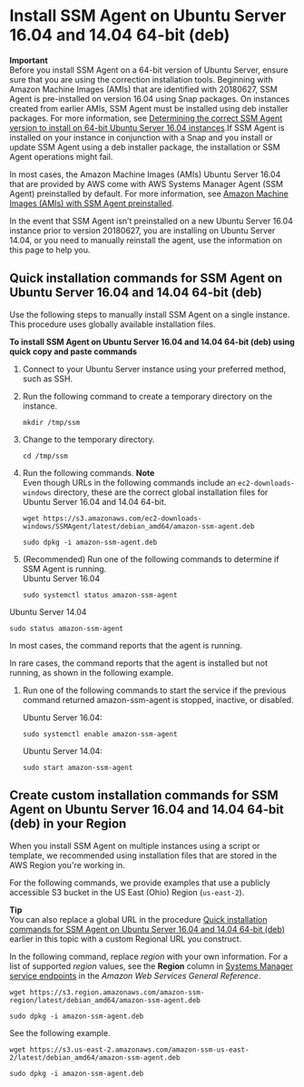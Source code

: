 # Install SSM Agent on Ubuntu Server 16\.04 and 14\.04 64\-bit \(deb\)<a name="agent-install-ubuntu-64-deb"></a>

**Important**  
Before you install SSM Agent on a 64\-bit version of Ubuntu Server, ensure sure that you are using the correction installation tools\. Beginning with Amazon Machine Images \(AMIs\) that are identified with 20180627, SSM Agent is pre\-installed on version 16\.04 using Snap packages\. On instances created from earlier AMIs, SSM Agent must be installed using deb installer packages\. For more information, see [Determining the correct SSM Agent version to install on 64\-bit Ubuntu Server 16\.04 instances](agent-install-ubuntu-about-v16.md)\.If SSM Agent is installed on your instance in conjunction with a Snap and you install or update SSM Agent using a deb installer package, the installation or SSM Agent operations might fail\.

In most cases, the Amazon Machine Images \(AMIs\) Ubuntu Server 16\.04 that are provided by AWS come with AWS Systems Manager Agent \(SSM Agent\) preinstalled by default\. For more information, see [Amazon Machine Images \(AMIs\) with SSM Agent preinstalled](ami-preinstalled-agent.md)\.

In the event that SSM Agent isn’t preinstalled on a new Ubuntu Server 16\.04 instance prior to version 20180627, you are installing on Ubuntu Server 14\.04, or you need to manually reinstall the agent, use the information on this page to help you\.

## Quick installation commands for SSM Agent on Ubuntu Server 16\.04 and 14\.04 64\-bit \(deb\)<a name="quick-install-ub-16-14-64-bit"></a>

Use the following steps to manually install SSM Agent on a single instance\. This procedure uses globally available installation files\. 

**To install SSM Agent on Ubuntu Server 16\.04 and 14\.04 64\-bit \(deb\) using quick copy and paste commands**

1. Connect to your Ubuntu Server instance using your preferred method, such as SSH\.

1. Run the following command to create a temporary directory on the instance\.

   ```
   mkdir /tmp/ssm
   ```

1. Change to the temporary directory\.

   ```
   cd /tmp/ssm
   ```

1. Run the following commands\.
**Note**  
Even though URLs in the following commands include an `ec2-downloads-windows` directory, these are the correct global installation files for Ubuntu Server 16\.04 and 14\.04 64\-bit\. 

   ```
   wget https://s3.amazonaws.com/ec2-downloads-windows/SSMAgent/latest/debian_amd64/amazon-ssm-agent.deb
   ```

   ```
   sudo dpkg -i amazon-ssm-agent.deb
   ```

1. \(Recommended\) Run one of the following commands to determine if SSM Agent is running\.   
Ubuntu Server 16\.04  

   ```
   sudo systemctl status amazon-ssm-agent
   ```  
Ubuntu Server 14\.04  

   ```
   sudo status amazon-ssm-agent
   ```

   In most cases, the command reports that the agent is running\.

   In rare cases, the command reports that the agent is installed but not running, as shown in the following example\.

1. Run one of the following commands to start the service if the previous command returned amazon\-ssm\-agent is stopped, inactive, or disabled\.

   Ubuntu Server 16\.04:

   ```
   sudo systemctl enable amazon-ssm-agent
   ```

   Ubuntu Server 14\.04:

   ```
   sudo start amazon-ssm-agent
   ```

## Create custom installation commands for SSM Agent on Ubuntu Server 16\.04 and 14\.04 64\-bit \(deb\) in your Region<a name="custom-url-ub-16-14-64-bit"></a>

When you install SSM Agent on multiple instances using a script or template, we recommended using installation files that are stored in the AWS Region you're working in\. 

For the following commands, we provide examples that use a publicly accessible S3 bucket in the US East \(Ohio\) Region \(`us-east-2`\)\. 

**Tip**  
You can also replace a global URL in the procedure [Quick installation commands for SSM Agent on Ubuntu Server 16\.04 and 14\.04 64\-bit \(deb\)](#quick-install-ub-16-14-64-bit) earlier in this topic with a custom Regional URL you construct\.

In the following command, replace *region* with your own information\. For a list of supported *region* values, see the **Region** column in [Systems Manager service endpoints](https://docs.aws.amazon.com/general/latest/gr/ssm.html#ssm_region) in the *Amazon Web Services General Reference*\.

```
wget https://s3.region.amazonaws.com/amazon-ssm-region/latest/debian_amd64/amazon-ssm-agent.deb
```

```
sudo dpkg -i amazon-ssm-agent.deb
```

See the following example\.

```
wget https://s3.us-east-2.amazonaws.com/amazon-ssm-us-east-2/latest/debian_amd64/amazon-ssm-agent.deb
```

```
sudo dpkg -i amazon-ssm-agent.deb
```